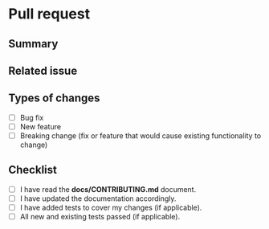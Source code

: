 <!---
IMPORTANT: Please read our contributing guidelines first (https://github.com/{{repo_owner}}/{{repo_name}}/blob/main/docs/CONTRIBUTING.md).
--->
# Pull request

## Summary

<!---
Quick description of your pull request.
--->

## Related issue

<!---
Your pull request should fix an existing issue describing a bug or feature request.
Please paste the link to this issue here.

If your pull request is not linked to an issue, please fill the two sections below.

## Problem

Explain the context and why you're making that change.  What is the
problem you're trying to solve? In some cases there is not a problem
and this can be thought of being the motivation for your change.

## Solution

Describe the modifications you've done.
What will change as a result of your pull request?
--->

## Types of changes

<!---
What types of changes does your code introduce? Put an `x` in all the boxes that apply.
-->

- [ ] Bug fix
- [ ] New feature
- [ ] Breaking change (fix or feature that would cause existing functionality to change)

## Checklist

<!--- 
Go over all the following points, and put an `x` in all the boxes that apply.
-->

- [ ] I have read the **docs/CONTRIBUTING.md** document.
- [ ] I have updated the documentation accordingly.
- [ ] I have added tests to cover my changes (if applicable).
- [ ] All new and existing tests passed (if applicable).
